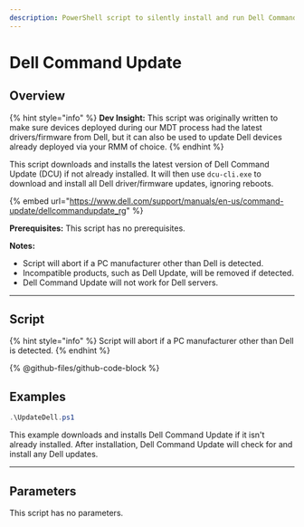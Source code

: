 ```yaml
---
description: PowerShell script to silently install and run Dell Command Update (DCU).
---
```


# Dell Command Update

## Overview

{% hint style="info" %}
**Dev Insight:** This script was originally written to make sure devices deployed during our MDT process had the latest drivers/firmware from Dell, but it can also be used to update Dell devices already deployed via your RMM of choice.
{% endhint %}

This script downloads and installs the latest version of Dell Command Update (DCU) if not already installed. It will then use `dcu-cli.exe` to download and install all Dell driver/firmware updates, ignoring reboots.

{% embed url="https://www.dell.com/support/manuals/en-us/command-update/dellcommandupdate_rg" %}

**Prerequisites:** This script has no prerequisites.&#x20;

**Notes:**

* Script will abort if a PC manufacturer other than Dell is detected.
* Incompatible products, such as Dell Update, will be removed if detected.
* Dell Command Update will not work for Dell servers.

***

## Script

{% hint style="info" %}
Script will abort if a PC manufacturer other than Dell is detected.
{% endhint %}

{% @github-files/github-code-block %}

## Examples

```powershell
.\UpdateDell.ps1
```

This example downloads and installs Dell Command Update if it isn't already installed. After installation, Dell Command Update will check for and install any Dell updates.

***

## Parameters

This script has no parameters.
